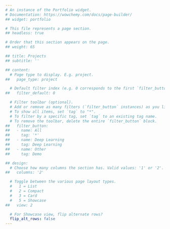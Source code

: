 ```yaml
---
# An instance of the Portfolio widget.
# Documentation: https://wowchemy.com/docs/page-builder/
## widget: portfolio

# This file represents a page section.
## headless: true

# Order that this section appears on the page.
## weight: 65

## title: Projects
## subtitle: ''

## content:
  # Page type to display. E.g. project.
##   page_type: project

  # Default filter index (e.g. 0 corresponds to the first `filter_button` instance below).
##   filter_default: 0

  # Filter toolbar (optional).
  # Add or remove as many filters (`filter_button` instances) as you like.
  # To show all items, set `tag` to "*".
  # To filter by a specific tag, set `tag` to an existing tag name.
  # To remove the toolbar, delete the entire `filter_button` block.
##   filter_button:
##   - name: All
##     tag: '*'
##   - name: Deep Learning
##     tag: Deep Learning
##   - name: Other
##     tag: Demo

## design:
  # Choose how many columns the section has. Valid values: '1' or '2'.
##   columns: '2'

  # Toggle between the various page layout types.
  #   1 = List
  #   2 = Compact
  #   3 = Card
  #   5 = Showcase
##   view: 2

  # For Showcase view, flip alternate rows?
  flip_alt_rows: false
---
```

